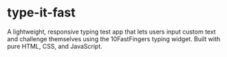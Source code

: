 # type-it-fast
A lightweight, responsive typing test app that lets users input custom text and challenge themselves using the 10FastFingers typing widget. Built with pure HTML, CSS, and JavaScript.
